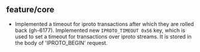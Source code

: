 ## feature/core

* Implemented a timeout for iproto transactions after
  which they are rolled back (gh-6177).
  Implemented new `IPROTO_TIMEOUT 0x56` key, which is
  used to set a timeout for transactions over iproto
  streams. It is stored in the body of 'IPROTO_BEGIN'
  request.
